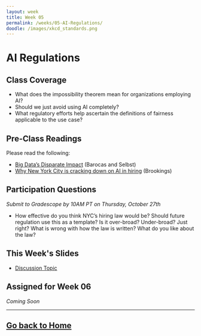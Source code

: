 ```yaml
---
layout: week
title: Week 05
permalink: /weeks/05-AI-Regulations/
doodle: /images/xkcd_standards.png
---
```


# AI Regulations

## Class Coverage
* What does the impossibility theorem mean for organizations employing AI? 
* Should we just avoid using AI completely?
* What regulatory efforts help ascertain the definitions of fairness applicable to the use case?

## Pre-Class Readings
Please read the following:
* [Big Data’s Disparate Impact](https://www.californialawreview.org/wp-content/uploads/2016/06/2Barocas-Selbst.pdf) (Barocas and Selbst)
* [Why New York City is cracking down on AI in hiring](https://www.brookings.edu/blog/techtank/2021/12/20/why-new-york-city-is-cracking-down-on-ai-in-hiring/) (Brookings)


## Participation Questions 
_Submit to Gradescope by 10AM PT on Thursday, October 27th_
* How effective do you think NYC’s hiring law would be? Should future regulation use this as a template? Is it over-broad? Under-broad? Just right? What is wrong with how the law is written? What do you like about the law?


## This Week's Slides
* [Discussion Topic](https://github.com/nanrahman/capstone-responsible-ai/blob/d87ac49d9be9d1ceeed5e44e51c8709de8e442a8/notes/week-05/Week-5-discussion.pdf)

## Assigned for Week 06
*Coming Soon*

---
[Go back to Home](https://nanrahman.github.io/capstone-responsible-ai/)
---

